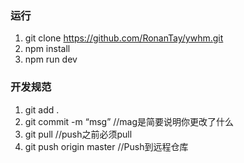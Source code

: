 ### 运行

1. git clone https://github.com/RonanTay/ywhm.git
2. npm install
3. npm run dev


### 开发规范

1. git add .
2. git commit -m “msg”  //mag是简要说明你更改了什么
3. git pull //push之前必须pull
4. git push origin master  //Push到远程仓库